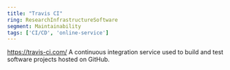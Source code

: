```yaml
---
title: "Travis CI"
ring: ResearchInfrastructureSoftware
segment: Maintainability
tags: ['CI/CD', 'online-service']
---
```

https://travis-ci.com/
A continuous integration service used to build and test software projects hosted on GitHub.
